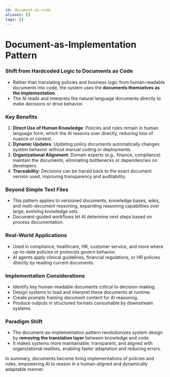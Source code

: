 ```yaml
---
id: document-as-code
aliases: []
tags: []
---
```


# Document-as-Implementation Pattern

### Shift from Hardcoded Logic to Documents as Code

- Rather than translating policies and business logic from human-readable documents into code, the system uses the **documents themselves as the implementation**.
- The AI reads and interprets the natural language documents directly to make decisions or drive behavior.

### Key Benefits

1. **Direct Use of Human Knowledge**: Policies and rules remain in human language form, which the AI reasons over directly, reducing loss of nuance or context.
2. **Dynamic Updates**: Updating policy documents automatically changes system behavior without manual coding or deployments.
3. **Organizational Alignment**: Domain experts (e.g., finance, compliance) maintain the documents, eliminating bottlenecks or dependencies on developers.
4. **Traceability**: Decisions can be traced back to the exact document version used, improving transparency and auditability.

### Beyond Simple Text Files

- This pattern applies to versioned documents, knowledge bases, wikis, and multi-document reasoning, expanding reasoning capabilities over large, evolving knowledge sets.
- Document-guided workflows let AI determine next steps based on process documentation.

### Real-World Applications

- Used in compliance, healthcare, HR, customer service, and more where up-to-date policies or protocols govern behavior.
- AI agents apply clinical guidelines, financial regulations, or HR policies directly by reading current documents.

### Implementation Considerations

- Identify key human-readable documents critical to decision-making.
- Design systems to load and interpret these documents at runtime.
- Create prompts framing document content for AI reasoning.
- Produce outputs in structured formats consumable by downstream systems.

### Paradigm Shift

- The document-as-implementation pattern revolutionizes system design by **removing the translation layer** between knowledge and code.
- It makes systems more maintainable, transparent, and aligned with organizational realities, enabling faster adaptation and reducing errors.

In summary, documents become living implementations of policies and rules, empowering AI to reason in a human-aligned and dynamically adaptable manner.
